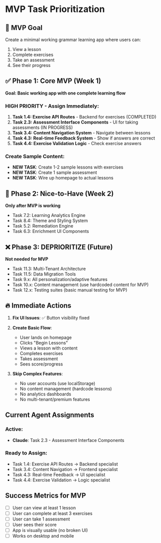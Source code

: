 # MVP Task Prioritization

## 🎯 MVP Goal

Create a minimal working grammar learning app where users can:

1. View a lesson
2. Complete exercises
3. Take an assessment
4. See their progress

## ✅ Phase 1: Core MVP (Week 1)

**Goal: Basic working app with one complete learning flow**

### HIGH PRIORITY - Assign Immediately:

1. **Task 1.4: Exercise API Routes** - Backend for exercises (COMPLETED)
2. **Task 2.3: Assessment Interface Components** - UI for taking assessments (IN PROGRESS)
3. **Task 3.4: Content Navigation System** - Navigate between lessons
4. **Task 4.3: Real-time Feedback System** - Show if answers are correct
5. **Task 4.4: Exercise Validation Logic** - Check exercise answers

### Create Sample Content:

- **NEW TASK**: Create 1-2 sample lessons with exercises
- **NEW TASK**: Create 1 sample assessment
- **NEW TASK**: Wire up homepage to actual lessons

## 🚫 Phase 2: Nice-to-Have (Week 2)

**Only after MVP is working**

- Task 7.2: Learning Analytics Engine
- Task 8.4: Theme and Styling System
- Task 5.2: Remediation Engine
- Task 6.3: Enrichment UI Components

## ❌ Phase 3: DEPRIORITIZE (Future)

**Not needed for MVP**

- Task 11.3: Multi-Tenant Architecture
- Task 11.5: Data Migration Tools
- Task 9.x: All personalization/adaptive features
- Task 10.x: Content management (use hardcoded content for MVP)
- Task 12.x: Testing suites (basic manual testing for MVP)

## 🔥 Immediate Actions

1. **Fix UI Issues**: ✅ Button visibility fixed
2. **Create Basic Flow**:

   - User lands on homepage
   - Clicks "Begin Lessons"
   - Views a lesson with content
   - Completes exercises
   - Takes assessment
   - Sees score/progress

3. **Skip Complex Features**:
   - No user accounts (use localStorage)
   - No content management (hardcode lessons)
   - No analytics dashboards
   - No multi-tenant/premium features

## Current Agent Assignments

### Active:

- **Claude**: Task 2.3 - Assessment Interface Components

### Ready to Assign:

- Task 1.4: Exercise API Routes → Backend specialist
- Task 3.4: Content Navigation → Frontend specialist
- Task 4.3: Real-time Feedback → UI specialist
- Task 4.4: Exercise Validation → Logic specialist

## Success Metrics for MVP

- [ ] User can view at least 1 lesson
- [ ] User can complete at least 3 exercises
- [ ] User can take 1 assessment
- [ ] User sees their score
- [ ] App is visually usable (no broken UI)
- [ ] Works on desktop and mobile
